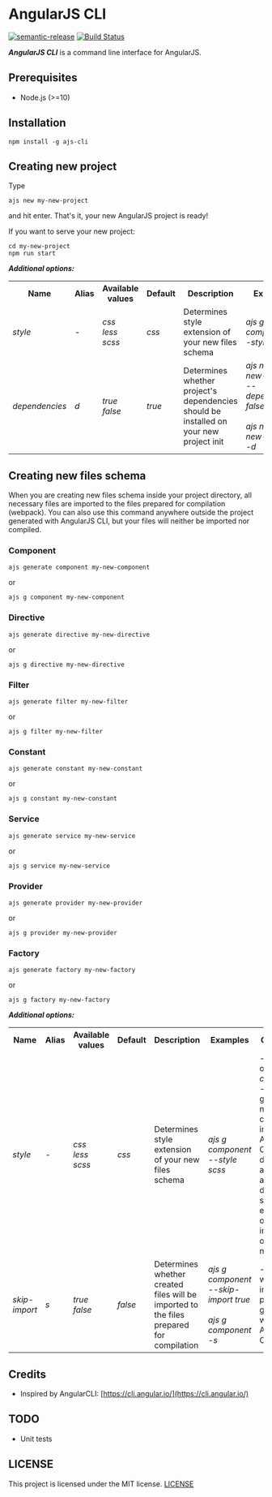 # AngularJS CLI  

[![semantic-release](https://img.shields.io/badge/%20%20%F0%9F%93%A6%F0%9F%9A%80-semantic--release-e10079.svg)](https://github.com/semantic-release/semantic-release)
[![Build Status](https://travis-ci.org/marzetz/angularjs-cli.svg?branch=master)](https://travis-ci.org/marzetz/angularjs-cli)

***AngularJS CLI*** is a command line interface for AngularJS.

## Prerequisites
- Node.js (>=10)
    
## Installation  
  
```shell  
npm install -g ajs-cli  
```  
  
## Creating new project  
  
  Type
  ```shell
  ajs new my-new-project
  ```
  and hit enter.
  That's it, your new AngularJS project is ready!

If you want to serve your new project:
```shell
cd my-new-project
npm run start
```

***Additional options:***

<table class="tg">
  <tr>
    <th class="tg-xldj">Name</th>
    <th class="tg-xldj">Alias</th>
    <th class="tg-xldj">Available values</th>
    <th class="tg-xldj">Default</th>
    <th class="tg-0pky">Description</th>
    <th class="tg-0pky">Examples</th>
  </tr>
  <tr>
    <td class="tg-xldj"><i>style</i></td>
    <td class="tg-xldj"><i>-</i></td>
    <td class="tg-xldj"><i>css</i><br><i>less</i><br><i>scss</i></td>
    <td class="tg-xldj"><i>css</i></td>
    <td class="tg-0pky">Determines style extension of your new files schema</td>
    <td class="tg-0pky"><i>ajs g component --style scss</i></td>
  </tr>
  <tr>
    <td class="tg-xldj"><i>dependencies</i></td>
    <td class="tg-xldj"><i>d</i></td>
    <td class="tg-xldj"><i>true</i><br><i>false</i></td>
    <td class="tg-xldj"><i>true</i></td>
    <td class="tg-0pky">Determines whether project's dependencies should be installed on your new project init</td>
    <td class="tg-0pky"><i>ajs new my-new-project --dependencies false</i><br><br><i>ajs new my-new-project -d</i></td>
  </tr>
</table>

## Creating new files schema

When you are creating new files schema inside your project directory, all necessary files are imported to the files prepared for compilation (webpack). 
You can also use this command anywhere outside the project generated with AngularJS CLI, but your files will neither be imported nor compiled.

### Component
```shell
ajs generate component my-new-component
```
or 
```shell
ajs g component my-new-component
```

### Directive
```shell
ajs generate directive my-new-directive
```
or
```shell
ajs g directive my-new-directive
```

### Filter
```shell
ajs generate filter my-new-filter
```
or
```shell
ajs g filter my-new-filter
```

### Constant
```shell
ajs generate constant my-new-constant
```
or
```shell
ajs g constant my-new-constant
```

### Service
```shell
ajs generate service my-new-service
```
or
```shell
ajs g service my-new-service
```

### Provider
```shell
ajs generate provider my-new-provider
```
or
```shell
ajs g provider my-new-provider
```

### Factory
```shell
ajs generate factory my-new-factory
```
or
```shell
ajs g factory my-new-factory
```


***Additional options:***

<table class="tg">
  <tr>
    <th class="tg-xldj">Name</th>
    <th class="tg-xldj">Alias</th>
    <th class="tg-xldj">Available values</th>
    <th class="tg-xldj">Default</th>
    <th class="tg-0pky">Description</th>
    <th class="tg-0pky">Examples</th>
    <th class="tg-0pky">Comments</th>
  </tr>
  <tr>
    <td class="tg-xldj"><i>style</i></td>
    <td class="tg-xldj"><i>-</i></td>
    <td class="tg-xldj"><i>css</i><br><i>less</i><br><i>scss</i></td>
    <td class="tg-xldj"><i>css</i></td>
    <td class="tg-0pky">Determines style extension of your new files schema</td>
    <td class="tg-0pky"><i>ajs g component --style scss</i></td>
    <td class="tg-0pky">- Works only with <i>component</i>;<br>- If you are generating new component inside your AngularJS CLI project directory and you already declared style extension on project init, this option will not work;</td>
  </tr>
  <tr>
    <td class="tg-xldj"><i>skip-import</i></td>
    <td class="tg-xldj"><i>s</i></td>
    <td class="tg-xldj"><i>true</i><br><i>false</i></td>
    <td class="tg-xldj"><i>false</i></td>
    <td class="tg-0pky">Determines whether created files will be imported to the files prepared for compilation</td>
    <td class="tg-0pky"><i>ajs g component --skip-import true</i><br><br><i>ajs g component -s</i></td>
    <td class="tg-0pky">- Import works only inside projects generated with AngularJS CLI;</td>
  </tr>
</table>

## Credits  
  
- Inspired by AngularCLI: [https://cli.angular.io/](https://cli.angular.io/)  
  
  
## TODO  
  
- Unit tests  

## LICENSE  
  
This project is licensed under the MIT license. [LICENSE](https://github.com/marzetz/angularjs-cli/blob/master/LICENSE)
